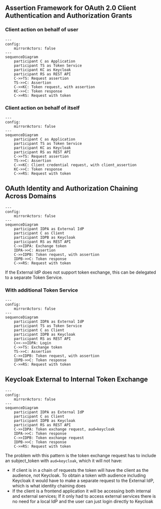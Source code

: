 ## Assertion Framework for OAuth 2.0 Client Authentication and Authorization Grants

### Client action on behalf of user
```mermaid
---
config:
    mirrorActors: false
---
sequenceDiagram
    participant C as Application
    participant TS as Token Service
    participant KC as Keycloak
    participant RS as REST API
    C->>TS: Request assertion
    TS->>C: Assertion
    C->>KC: Token request, with assertion
    KC->>C: Token response
    C->>RS: Request with token
```

### Client action on behalf of itself
```mermaid
---
config:
    mirrorActors: false
---
sequenceDiagram
    participant C as Application
    participant TS as Token Service
    participant KC as Keycloak
    participant RS as REST API
    C->>TS: Request assertion
    TS->>C: Assertion
    C->>KC: Client credential request, with client_assertion
    KC->>C: Token response
    C->>RS: Request with token
```


## OAuth Identity and Authorization Chaining Across Domains

```mermaid
---
config:
    mirrorActors: false
---
sequenceDiagram
    participant IDPA as External IdP
    participant C as Client
    participant IDPB as Keycloak
    participant RS as REST API
    C->>IDPA: Exchange token
    IDPA->>C: Assertion
    C->>IDPB: Token request, with assertion
    IDPB->>C: Token response
    C->>RS: Request with token
```

If the External IdP does not support token exchange, this can be delegated to a separate Token Service.

### With additional Token Service

```mermaid
---
config:
    mirrorActors: false
---
sequenceDiagram
    participant IDPA as External IdP
    participant TS as Token Service
    participant C as Client
    participant IDPB as Keycloak
    participant RS as REST API
    C<<->>IDPA: Login
    C->>TS: Exchange token
    TS->>C: Assertion
    C->>IDPB: Token request, with assertion
    IDPB->>C: Token response
    C->>RS: Request with token
```

## Keycloak External to Internal Token Exchange

```mermaid
---
config:
    mirrorActors: false
---
sequenceDiagram
    participant IDPA as External IdP
    participant C as Client
    participant IDPB as Keycloak
    participant RS as REST API
    C->>IDPA: Token exchange request, aud=keycloak
    IDPA->>C: Token response
    C->>IDPB: Token exchange request
    IDPB->>C: Token response
    C->>RS: Request with token
```

The problem with this pattern is the token exchange request has to include an subject_token with `aud=keycloak`, which it will not have:

* If client is in a chain of requests the token will have the client as the audience, not Keycloak. To obtain a token with audience including Keycloak it would have to make a separate request to the External IdP, which is what identity chaining does
* If the client is a frontend application it will be accessing both internal and external services; If it only had to access external services there is no need for a local IdP and the user can just login directly to Keycloak
